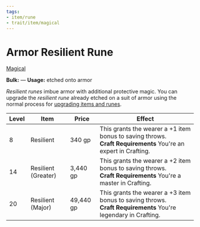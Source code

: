 ```yaml
---
tags:
- item/rune
- trait/item/magical
---
```

# Armor Resilient Rune

 [Magical](Rules/Traits/Effect/Magical.md "Item Trait")

**Bulk:** —
**Usage:** etched onto armor

_Resilient runes_ imbue armor with additional protective magic.
You can upgrade the _resilient rune_ already etched on a suit of armor using the normal process for [upgrading items and runes](https://2e.aonprd.com/Rules.aspx?ID=3157).

| **Level** | **Item**           | **Price** | Effect      |
| --------- | --------           | --------- | ----------  |
| 8         | Resilient          | 340 gp    | This grants the wearer a +1 item bonus to saving throws.<br>**Craft Requirements** You're an expert in Crafting. |
| 14        | Resilient (Greater)| 3,440 gp  | This grants the wearer a +2 item bonus to saving throws.<br>**Craft Requirements** You're a master in Crafting. |
| 20        | Resilient (Major)  | 49,440 gp | This grants the wearer a +3 item bonus to saving throws.<br>**Craft Requirements** You're legendary in Crafting. |

 
  


